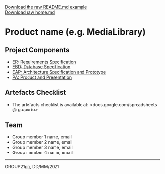[Download the raw README.md example](uploads/8cc4354515203dc5d6806712797c0cdf/readme.md)  
[Download raw home.md](uploads/4822ac647dcdfc6ac44d5a1aa8cf54f6/home.md)

# Product name (e.g. MediaLibrary)

## Project Components

* [ER: Requirements Specification](er)
* [EBD: Database Specification](ebd)
* [EAP: Architecture Specification and Prototype](eap)
* [PA: Product and Presentation](pa)

## Artefacts Checklist

* The artefacts checklist is available at: <docs.google.com/spreadsheets @ g.uporto>

## Team

* Group member 1 name, email
* Group member 2 name, email
* Group member 3 name, email
* Group member 4 name, email

***
GROUP21gg, DD/MM/2021
